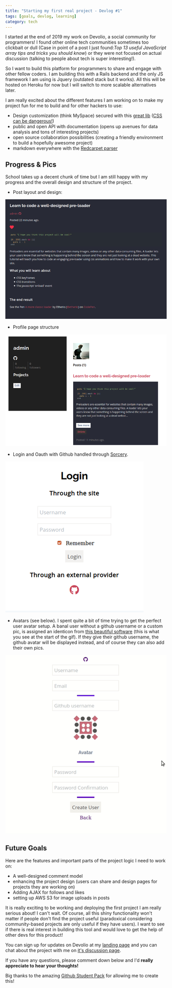 ```yaml
---
title: "Starting my first real project - Devlog #1"
tags: [goals, devlog, learning]
category: tech
---
```


I started at the end of 2019 my work on Devolio, a social community for programmers! I found other online tech communities sometimes too clickbait or dull (Case in point of a post I just found:_Top 13 useful JavaScript array tips and tricks you should know_) or they were not focused on actual discussion (talking to people about tech is super interesting!).

So I want to build this platform for programmers to share and engage with other fellow coders.
I am building this with a Rails backend and the only JS framework I am using is Jquery (outdated stack but it works). All this will be hosted on Heroku for now but I will switch to more scalable alternatives later.

I am really excited about the different features I am working on to make my project fun for me to build and for other hackers to use:

- Design customization (think MySpace) secured with this [great lib](https://github.com/rgrove/sanitize) ([CSS can be dangerous!](https://stackoverflow.com/questions/41925390/what-are-the-risks-associated-with-using-inline-styles))
- public and open API with documentation (opens up avenues for data analysis and tons of interesting projects)
- open source collaboration possibilities (creating a friendly environment to build a hopefully awesome project)
- markdown everywhere with the [Redcarpet parser](https://github.com/vmg/redcarpet)

## Progress & Pics

School takes up a decent chunk of time but I am still happy with my progress and the overall design and structure of the project.

- Post layout and design:

![Post design](/assets/images/post.png)

- Profile page structure

![Profile](/assets/images/profile.png)

- Login and Oauth with Github handled through [Sorcery](https://github.com/Sorcery/sorcery).


![login](/assets/images/github-login.png)


- Avatars (see below). I spent quite a bit of time trying to get the perfect user avatar setup. A banal user without a github username or a custom pic, is assigned an identicon from [this beautiful software](https://jdenticon.com/) (this is what you see at the start of the gif). If they give their github username, the github avatar will be displayed instead, and of course they can also add their own pics.

![avatars!](/assets/images/avatar.gif)

## Future Goals

Here are the features and important parts of the project logic I need to work on:

- A well-designed comment model
- enhancing the project design (users can share and design pages for projects they are working on)
- Adding AJAX for follows and likes
- setting up AWS S3 for image uploads in posts

It is really exciting to be working and deploying the first project I am really serious about! I can't wait. Of course, all this shiny functionality won't matter if people don't find the project useful (paradoxical considering community-based projects are only useful if they have users). I want to see if there is real interest in building this tool and would love to get the help of other devs for this product!


You can sign up for updates on Devolio at my [landing page](http://bit.ly/devolio-landing) and you can chat about the project with me on [it's discussion page](https://www.devol.io/discuss).

If you have any questions, please comment down below and I'd **really appreciate to hear your thoughts!**

Big thanks to the amazing [Github Student Pack](https://education.github.com/) for allowing me to create this!

